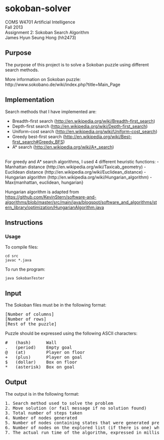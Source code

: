 sokoban-solver
==============
COMS W4701 Artificial Intelligence
<br>Fall 2013
<br>Assignment 2: Sokoban Search Algorithm
<br>James Hyun Seung Hong (hh2473)

Purpose
-------

The purpose of this project is to solve a Sokoban puzzle using different search methods.

<p>More information on Sokoban puzzle: http://www.sokobano.de/wiki/index.php?title=Main_Page</p>

Implementation
--------------
Search methods that I have implemented are:
- Breadth-first search (http://en.wikipedia.org/wiki/Breadth-first_search)
- Depth-first search (http://en.wikipedia.org/wiki/Depth-first_search)
- Uniform-cost search (http://en.wikipedia.org/wiki/Uniform-cost_search)
- Greedy best-first search (http://en.wikipedia.org/wiki/Best-first_search#Greedy_BFS)
- A* search (http://en.wikipedia.org/wiki/A*_search)

<br>
For greedy and A* search algorithms, I used 4 different heuristic functions:
- Manhattan distance (http://en.wikipedia.org/wiki/Taxicab_geometry)
- Euclidean distance (http://en.wikipedia.org/wiki/Euclidean_distance)
- Hungarian algorithm (http://en.wikipedia.org/wiki/Hungarian_algorithm)
- Max{manhattan, euclidean, hungarian}

Hungarian algorithm is adapted from https://github.com/KevinStern/software-and-algorithms/blob/master/src/main/java/blogspot/software_and_algorithms/stern_library/optimization/HungarianAlgorithm.java

Instructions
------------

<h3>Usage</h3>

To compile files:
<pre><code>cd src
javac *.java
</code></pre>

To run the program:

<pre><code>java SokobanTester
</code></pre>

<h2>Input</h2>

The Sokoban files must be in the following format:
<pre>[Number of columns]
[Number of rows]
[Rest of the puzzle]
</pre>

Puzzle should be expressed using the following ASCII characters:
<pre>#   (hash)      Wall 
.	(period)	Empty goal 
@	(at)    	Player on floor 
+	(plus)		Player on goal 
$	(dollar)	Box on floor 
*	(asterisk)	Box on goal 
</pre>

Output
------

The output is in the following format:
<pre>1. Search method used to solve the problem
2. Move solution (or fail message if no solution found)
3. Total number of steps taken
4. Number of nodes generated
5. Number of nodes containing states that were generated previously
6. Number of nodes on the explored list (if there is one) when termination occurs
7. The actual run time of the algorithm, expressed in milliseconds
</pre>
